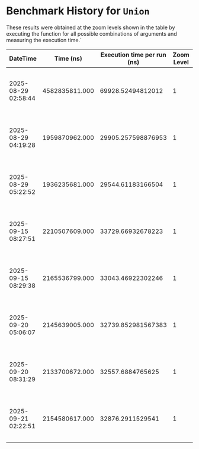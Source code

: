 # Benchmark History for `Union`

These results were obtained at the zoom levels shown in the table by executing the function for all possible combinations of arguments and measuring the execution time.`

| DateTime | Time (ns) | Execution time per run (ns) | Zoom Level | Operation Count | Remarks |
|----------|----------|-----------------------|------------|----------------|--------|
| 2025-08-29 02:58:44 | 4582835811.000 | 69928.52494812012 | 1 | 65536 | Only voxels with an elevation of zero or higher are considered. |
| 2025-08-29 04:19:28 | 1959870962.000 | 29905.257598876953 | 1 | 65536 | Only voxels with an elevation of zero or higher are considered. |
| 2025-08-29 05:22:52 | 1936235681.000 | 29544.61183166504 | 1 | 65536 | Only voxels with an elevation of zero or higher are considered. |
| 2025-09-15 08:27:51 | 2210507609.000 | 33729.66932678223 | 1 | 65536 | Only voxels with an elevation of zero or higher are considered. |
| 2025-09-15 08:29:38 | 2165536799.000 | 33043.46922302246 | 1 | 65536 | Only voxels with an elevation of zero or higher are considered. |
| 2025-09-20 05:06:07 | 2145639005.000 | 32739.852981567383 | 1 | 65536 | Only voxels with an elevation of zero or higher are considered. |
| 2025-09-20 08:31:29 | 2133700672.000 | 32557.6884765625 | 1 | 65536 | Only voxels with an elevation of zero or higher are considered. |
| 2025-09-21 02:22:51 | 2154580617.000 | 32876.2911529541 | 1 | 65536 | Only voxels with an elevation of zero or higher are considered. |
